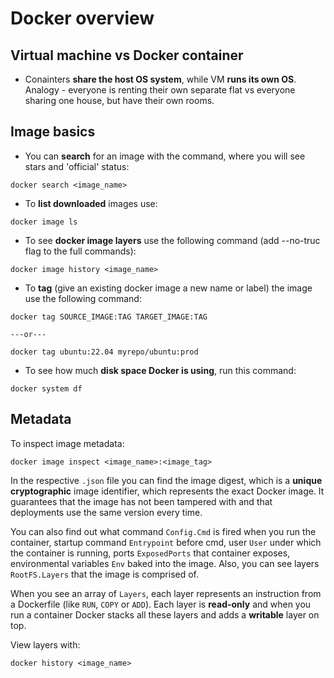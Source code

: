 # Docker overview

## Virtual machine vs Docker container

- Conainters **share the host OS system**, while VM **runs its own OS**. Analogy - everyone is renting their own separate flat vs everyone sharing one house, but have their own rooms.

## Image basics

- You can **search** for an image with the command, where you will see stars and 'official' status:

```
docker search <image_name>
```

- To **list downloaded** images use:

```
docker image ls
```

- To see **docker image layers** use the following command (add --no-truc flag to the full commands):

```
docker image history <image_name>
```

- To **tag** (give an existing docker image a new name or label) the image use the following command:

```
docker tag SOURCE_IMAGE:TAG TARGET_IMAGE:TAG

---or---

docker tag ubuntu:22.04 myrepo/ubuntu:prod
```

- To see how much **disk space Docker is using**, run this command:

```
docker system df
```

## Metadata

To inspect image metadata:

```
docker image inspect <image_name>:<image_tag>
```

In the respective `.json` file you can find the image digest, which is a **unique cryptographic** image identifier, which represents the exact Docker image. It guarantees that the image has not been tampered with and that deployments use the same version every time.

You can also find out what command `Config.Cmd` is fired when you run the container, startup command `Entrypoint` before cmd, user `User` under which the container is running, ports `ExposedPorts` that container exposes, environmental variables `Env` baked into the image. Also, you can see layers `RootFS.Layers` that the image is comprised of.

When you see an array of `Layers`, each layer represents an instruction from a Dockerfile (like `RUN`, `COPY` or `ADD`). Each layer is **read-only** and when you run a container Docker stacks all these layers and adds a **writable** layer on top.

View layers with:

```
docker history <image_name>
```
